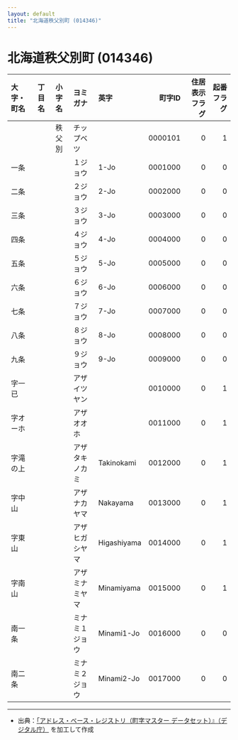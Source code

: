 ```yaml
---
layout: default
title: "北海道秩父別町 (014346)"
---
```


# 北海道秩父別町 (014346)

| 大字・町名 | 丁目名 | 小字名 | ヨミガナ | 英字 | 町字ID | 住居表示フラグ | 起番フラグ |
|:--------|:------|:------|:-----------------|:---------------------|--------:|----------:|--------:|
|  |  | 秩父別 | チップベツ |  | 0000101 | 0 | 1 |
| 一条 |  |  | １ジョウ | 1-Jo | 0001000 | 0 | 0 |
| 二条 |  |  | ２ジョウ | 2-Jo | 0002000 | 0 | 0 |
| 三条 |  |  | ３ジョウ | 3-Jo | 0003000 | 0 | 0 |
| 四条 |  |  | ４ジョウ | 4-Jo | 0004000 | 0 | 0 |
| 五条 |  |  | ５ジョウ | 5-Jo | 0005000 | 0 | 0 |
| 六条 |  |  | ６ジョウ | 6-Jo | 0006000 | 0 | 0 |
| 七条 |  |  | ７ジョウ | 7-Jo | 0007000 | 0 | 0 |
| 八条 |  |  | ８ジョウ | 8-Jo | 0008000 | 0 | 0 |
| 九条 |  |  | ９ジョウ | 9-Jo | 0009000 | 0 | 0 |
| 字一已 |  |  | アザイツヤン |  | 0010000 | 0 | 1 |
| 字オーホ |  |  | アザオオホ |  | 0011000 | 0 | 1 |
| 字滝の上 |  |  | アザタキノカミ | Takinokami | 0012000 | 0 | 1 |
| 字中山 |  |  | アザナカヤマ | Nakayama | 0013000 | 0 | 1 |
| 字東山 |  |  | アザヒガシヤマ | Higashiyama | 0014000 | 0 | 1 |
| 字南山 |  |  | アザミナミヤマ | Minamiyama | 0015000 | 0 | 1 |
| 南一条 |  |  | ミナミ１ジョウ | Minami1-Jo | 0016000 | 0 | 0 |
| 南二条 |  |  | ミナミ２ジョウ | Minami2-Jo | 0017000 | 0 | 0 |

---

- 出典：[「アドレス・ベース・レジストリ（町字マスター データセット）』（デジタル庁）](https://www.digital.go.jp/policies/base_registry_address/) を加工して作成